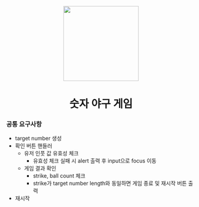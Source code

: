 <p align="middle" >
  <img width="200px;" src="https://github.com/woowacourse/javascript-baseball-precourse/blob/main/images/baseball_icon.png?raw=true"/>
</p>
<h1 align="middle">숫자 야구 게임</h1>

### 공통 요구사항

- target number 생성
- 확인 버튼 핸들러
  - 유저 인풋 값 유효성 체크
    - 유효성 체크 실패 시 alert 출력 후 input으로 focus 이동
  - 게임 결과 확인
    - strike, ball count 체크
    - strike가 target number length와 동일하면 게임 종료 및 재시작 버튼 출력
- 재시작